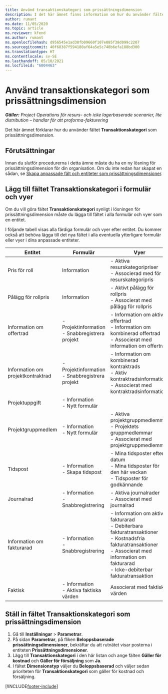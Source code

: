 ```yaml
---
title: Använd transaktionskategori som prissättningsdimension
description: I det här ämnet finns information om hur du använder fältet Transaktionskategori som prissättningsdimension.
author: rumant
ms.date: 11/05/2020
ms.topic: article
ms.reviewer: kfend
ms.author: rumant
ms.openlocfilehash: d956545e1ad38fb09660f107e085f38d099c2207
ms.sourcegitcommit: 40f68387f594180af64a5e5c748b6efa188bd300
ms.translationtype: HT
ms.contentlocale: sv-SE
ms.lasthandoff: 05/10/2021
ms.locfileid: "6004463"
---
```

# <a name="use-transaction-category-as-a-pricing-dimension"></a>Använd transaktionskategori som prissättningsdimension


_**Gäller:** Project Operations för resurs- och icke lagerbaserade scenarier, lite distribution – handlar för att proforma-fakturering_


Det här ämnet förklarar hur du använder fältet **Transaktionskategori** som prissättningsdimension. 

## <a name="prerequisites"></a>Förutsättningar
Innan du slutför procedurerna i detta ämne måste du ha en ny lösning för prissättningsdimension för din organisation. Om du inte redan har skapat en sådan, se [Skapa anpassade fält och entiteter som prissättningsdimensioner](create-custom-fields-entities-pricing-dimensions.md).

## <a name="add-the-transaction-category-field-to-forms-and-views"></a>Lägg till fältet Transaktionskategori i formulär och vyer
Om du vill göra fältet **Transaktionskategori** synligt i lösningen för prissättningsdimension måste du lägga till fältet i alla formulär och vyer som en entitet.

I följande tabell visas alla färdiga formulär och vyer efter entitet. Du kommer också att behöva lägga till det nya fältet i alla eventuella ytterligare formulär eller vyer i dina anpassade entiteter.

|  Entitet        | Formulär     |Vyer        |
| ------------------------------|---------------------------------|----------------------------------|
|  Pris för roll| Information |- Aktiva resurskategoripriser<br> - Associerad med för resurskategoripris |
|  Pålägg för rollpris| Information|- Aktivt pålägg för rollpris<br>- Associerat med pålägg för rollpris |
|  Information om offertrad|- Projektinformation<br>- Snabbregistrera projekt| - Information om aktiv offertrad<br>- Information om kombinerad offertrad<br>- Associerat med information om offertrad |
|  Information om projektkontraktrad|- Projektinformation<br>- Snabbregistrera projekt|- Information om kombinerad kontraktrads<br>- Aktiv kontraktradsinformation<br>- Associerat med kontraktradsinformation |
|  Projektuppgift|- Information<br>- Nytt formulär| &nbsp; |
|  Projektgruppmedlem|- Information<br>- Nytt formulär|- Aktiva projektgruppmedlemmar<br>- Projektets gruppmedlemmar<br>- Associerat med projektgruppmedlemmar |
|  Tidspost|- Information<br>- Skapa tidspost|- Mina tidsposter efter datum<br>- Mina tidsposter för den här veckan<br>- Tidsposter för godkännande|
|  Journalrad|- Information<br>- Snabbregistrering|- Aktiva journalrader<br>- Associerat med journalrad|
|  Information om fakturarad|- Information<br>- Snabbregistrering|- Information om aktiv fakturarad<br>- Debiterbara fakturatransaktioner<br>- Kostnadsfria fakturatransaktioner<br>- Associerat med information om fakturarad <br>- Icke-debiterbar fakturatransaktion|
|  Faktisk|- Information<br>- Aktiva faktiska värden| Associerat med faktiska värden |

## <a name="set-up-the-transaction-category-field-as-a-pricing-dimension"></a>Ställ in fältet Transaktionskategori som prissättningsdimension

1. Gå till **Inställningar** > **Parametrar**. 
2. På sidan **Parametrar**, på fliken **Beloppsbaserade prissättningsdimensioner**, bekräftar du att rutnätet visar posterna i entiteten **Prissättningsdimensioner**.
3. Lägg till **Transaktionskategori** i den här listan och ange fälten **Gäller för kostnad** och **Gäller för försäljning** som **Ja**.
4. I fältet **Dimensionstyp** väljer du **Beloppsbaserad** och väljer sedan prioriteten för **Transaktionskategori** som gäller för kostnad och försäljning.


[!INCLUDE[footer-include](../includes/footer-banner.md)]